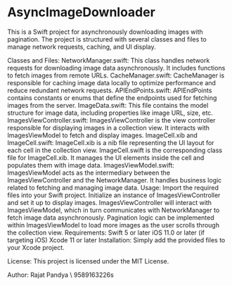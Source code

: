 # AsyncImageDownloader

This is a Swift project for asynchronously downloading images with pagination. The project is structured with several classes and files to manage network requests, caching, and UI display.

Classes and Files:
NetworkManager.swift:
This class handles network requests for downloading image data asynchronously. It includes functions to fetch images from remote URLs.
CacheManager.swift:
CacheManager is responsible for caching image data locally to optimize performance and reduce redundant network requests.
APIEndPoints.swift:
APIEndPoints contains constants or enums that define the endpoints used for fetching images from the server.
ImageData.swift:
This file contains the model structure for image data, including properties like image URL, size, etc.
ImagesViewController.swift:
ImagesViewController is the view controller responsible for displaying images in a collection view. It interacts with ImagesViewModel to fetch and display images.
ImageCell.xib and ImageCell.swift:
ImageCell.xib is a nib file representing the UI layout for each cell in the collection view.
ImageCell.swift is the corresponding class file for ImageCell.xib. It manages the UI elements inside the cell and populates them with image data.
ImagesViewModel.swift:
ImagesViewModel acts as the intermediary between the ImagesViewController and the NetworkManager. It handles business logic related to fetching and managing image data.
Usage:
Import the required files into your Swift project.
Initialize an instance of ImagesViewController and set it up to display images.
ImagesViewController will interact with ImagesViewModel, which in turn communicates with NetworkManager to fetch image data asynchronously.
Pagination logic can be implemented within ImagesViewModel to load more images as the user scrolls through the collection view.
Requirements:
Swift 5 or later
iOS 11.0 or later (if targeting iOS)
Xcode 11 or later
Installation:
Simply add the provided files to your Xcode project.

License:
This project is licensed under the MIT License.

Author:
Rajat Pandya \\ 9589163226s

